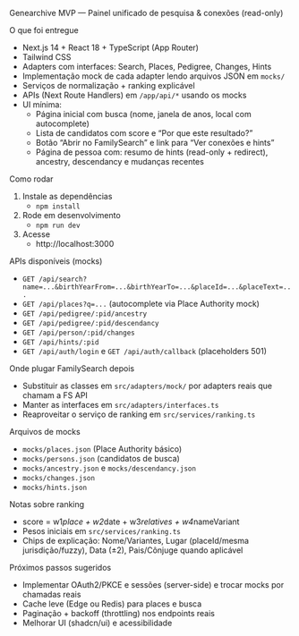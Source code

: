 Genearchive MVP — Painel unificado de pesquisa & conexões (read-only)

O que foi entregue

- Next.js 14 + React 18 + TypeScript (App Router)
- Tailwind CSS
- Adapters com interfaces: Search, Places, Pedigree, Changes, Hints
- Implementação mock de cada adapter lendo arquivos JSON em `mocks/`
- Serviços de normalização + ranking explicável
- APIs (Next Route Handlers) em `/app/api/*` usando os mocks
- UI mínima:
  - Página inicial com busca (nome, janela de anos, local com autocomplete)
  - Lista de candidatos com score e “Por que este resultado?”
  - Botão “Abrir no FamilySearch” e link para “Ver conexões e hints”
  - Página de pessoa com: resumo de hints (read-only + redirect), ancestry, descendancy e mudanças recentes

Como rodar

1. Instale as dependências
   - `npm install`
2. Rode em desenvolvimento
   - `npm run dev`
3. Acesse
   - http://localhost:3000

APIs disponíveis (mocks)

- `GET /api/search?name=...&birthYearFrom=...&birthYearTo=...&placeId=...&placeText=...`
- `GET /api/places?q=...` (autocomplete via Place Authority mock)
- `GET /api/pedigree/:pid/ancestry`
- `GET /api/pedigree/:pid/descendancy`
- `GET /api/person/:pid/changes`
- `GET /api/hints/:pid`
- `GET /api/auth/login` e `GET /api/auth/callback` (placeholders 501)

Onde plugar FamilySearch depois

- Substituir as classes em `src/adapters/mock/` por adapters reais que chamam a FS API
- Manter as interfaces em `src/adapters/interfaces.ts`
- Reaproveitar o serviço de ranking em `src/services/ranking.ts`

Arquivos de mocks

- `mocks/places.json` (Place Authority básico)
- `mocks/persons.json` (candidatos de busca)
- `mocks/ancestry.json` e `mocks/descendancy.json`
- `mocks/changes.json`
- `mocks/hints.json`

Notas sobre ranking

- score = w1*place + w2*date + w3*relatives + w4*nameVariant
- Pesos iniciais em `src/services/ranking.ts`
- Chips de explicação: Nome/Variantes, Lugar (placeId/mesma jurisdição/fuzzy), Data (±2), Pais/Cônjuge quando aplicável

Próximos passos sugeridos

- Implementar OAuth2/PKCE e sessões (server-side) e trocar mocks por chamadas reais
- Cache leve (Edge ou Redis) para places e busca
- Paginação + backoff (throttling) nos endpoints reais
- Melhorar UI (shadcn/ui) e acessibilidade

